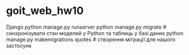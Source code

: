 # goit_web_hw10
 Django
python manage.py runserver
python manage.py migrate  # синхронізувати стан моделей у Python та таблиць у базі даних 
python manage.py makemigrations quotes  # створення міграції для нашого застосунк
